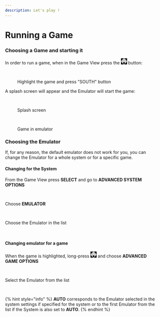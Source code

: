 ```yaml
---
description: Let's play !
---
```


# Running a Game

### Choosing a Game and starting it

In order to run a game, when in the Game View press the ![](<../.gitbook/assets/image (1) (2) (1).png>) button:

<figure><img src="https://i.imgur.com/hJOODzs.png" alt=""><figcaption><p>Highlight the game and press "SOUTH" button</p></figcaption></figure>

A splash screen will appear and the Emulator will start the game:

<figure><img src="https://i.imgur.com/uwXnAc0.png" alt=""><figcaption><p>Splash screen</p></figcaption></figure>

<figure><img src="https://i.imgur.com/qnYUzgA.png" alt=""><figcaption><p>Game in emulator</p></figcaption></figure>

### Choosing the Emulator

If, for any reason, the default emulator does not work for you, you can change the Emulator for a whole system or for a specific game.

#### Changing for the System

From the Game View press **SELECT** and go to **ADVANCED SYSTEM OPTIONS**

<figure><img src="https://i.imgur.com/G6geY06.png" alt=""><figcaption></figcaption></figure>

Choose **EMULATOR**

<figure><img src="https://i.imgur.com/ULXh2WR.png" alt=""><figcaption></figcaption></figure>

Choose the Emulator in the list

<figure><img src="https://i.imgur.com/yoEy4n7.png" alt=""><figcaption></figcaption></figure>

#### Changing emulator for a game

When the game is highlighted, long-press ![](<../.gitbook/assets/image (1) (2) (1).png>) and choose **ADVANCED GAME OPTIONS**

<figure><img src="https://i.imgur.com/QB1L9SQ.png" alt=""><figcaption></figcaption></figure>

Select the Emulator from the list

<figure><img src="https://i.imgur.com/nbO3jck.png" alt=""><figcaption></figcaption></figure>

{% hint style="info" %}
**AUTO** corresponds to the Emulator selected in the system settings if specified for the system or to the first Emulator from the list if the System is also set to **AUTO**.
{% endhint %}
